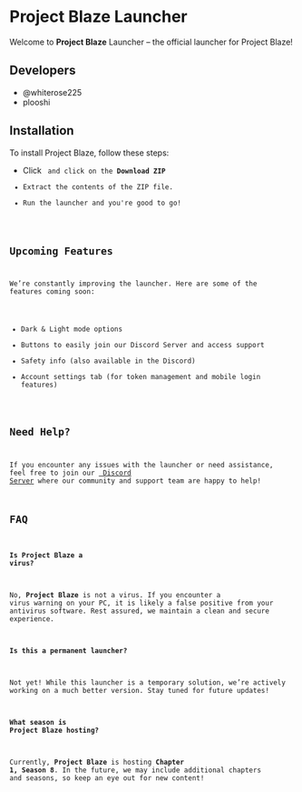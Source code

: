 
# Project Blaze Launcher

Welcome to **Project Blaze** Launcher – the official launcher for Project Blaze!


## Developers

- @whiterose225
- plooshi


## Installation

To install Project Blaze, follow these steps:


  - Click <code> and click on the  **Download ZIP** 
  - Extract the contents of the ZIP file.
  - Run the launcher and you're good to go!

    
## Upcoming Features
We’re constantly improving the launcher. Here are some of the features coming soon:

 
- Dark & Light mode options
- Buttons to easily join our Discord Server and access support
- Safety info (also available in the Discord)
- Account settings tab (for token management and mobile login features)



## Need Help?

If you encounter any issues with the launcher or need assistance, feel free to join our [ Discord Server](https://discord.gg/bGb2tdpv29)
 where our community and support team are happy to help!

## FAQ

#### Is **Project Blaze** a virus?

No, **Project Blaze** is not a virus. If you encounter a virus warning on your PC, it is likely a false positive from your antivirus software. Rest assured, we maintain a clean and secure experience.


#### Is this a permanent launcher?

Not yet! While this launcher is a temporary solution, we’re actively working on a much better version. Stay tuned for future updates!

#### What season is **Project Blaze** hosting?

Currently, **Project Blaze** is hosting **Chapter 1, Season 8**. In the future, we may include additional chapters and seasons, so keep an eye out for new content!



